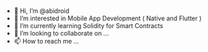 - 👋 Hi, I’m @abidroid
- 👀 I’m interested in Mobile App Development ( Native and Flutter )
- 🌱 I’m currently learning Solidity for Smart Contracts
- 💞️ I’m looking to collaborate on ...
- 📫 How to reach me ...

<!---
abidroid/abidroid is a ✨ special ✨ repository because its `README.md` (this file) appears on your GitHub profile.
You can click the Preview link to take a look at your changes.
--->
